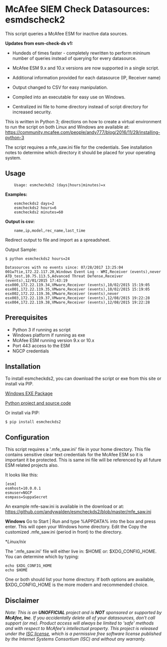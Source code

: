 McAfee SIEM Check Datasources: esmdscheck2
================================

This script queries a McAfee ESM for inactive data sources.

**Updates from esm-check-ds v1:**

 - Hundeds of times faster - completely rewritten to perform mininum number of queries 
 instead of querying for every datasource.
   
 - McAfee ESM 9.x and 10.x versions are now supported in a single script.

 - Additional information provided for each datasource (IP, Receiver name)
 
 - Output changed to CSV for easy manipulation. 
 
 - Compiled into an executable for easy use on Windows.
 
 - Centralized ini file to home directory instead of script directory for increased security.
  

This is written in Python 3; directions on how to create a virtual environment
to run the script on both Linux and Windows are available at: 
https://community.mcafee.com/people/andy777/blog/2016/11/29/installing-python-3

The script requires a mfe_saw.ini file for the credentials. See installation notes
to determine which directory it should be placed for your operating system.

Usage
------------

```
    Usage: esmcheckds2 (days|hours|minutes)=x  
```
    
**Examples:**
   
        esmcheckds2 days=2
        esmcheckds2 hours=6
        esmcheckds2 minutes=60
    
**Output is csv:**
```
    name,ip,model,rec_name,last_time
```    
Redirect output to file and import as a spreadsheet.

Output Sample:

    $ python esmcheckds2 hours=24
    
    Datasources with no events since: 07/28/2017 13:25:04
    001w7tie,172.22.117.20,Windows Event Log - WMI,Receiver (events),never
    ATD_test,10.75.113.5,Advanced Threat Defense,Receiver (events),12/01/2015 17:43:19
    esx000,172.22.119.34,VMware,Receiver (events),10/02/2015 15:19:05
    esx001,172.22.119.35,VMware,Receiver (events),10/02/2015 15:19:05
    esx002,172.22.119.36,VMware,Receiver (events),never
    esx003,172.22.119.37,VMware,Receiver (events),12/08/2015 19:22:28
    esx004,172.22.119.38,VMware,Receiver (events),12/08/2015 19:22:28

Prerequisites
-------------------
* Python 3 if running as script
* Windows platform if running as exe
* McAfee ESM running version 9.x or 10.x
* Port 443 access to the ESM
* NGCP credentials

Installation
------------
To install esmcheckds2, you can download the script or exe from this site or install via PIP.

[Windows EXE Package](https://github.com/andywalden/esmcheckds2/files/1185928/esmdscheck2.zip)

[Python project and source code](https://github.com/andywalden/esmcheckds2/archive/master.zip)

Or install via PIP:

    $ pip install esmcheckds2

Configuration
------------
This script requires a '.mfe_saw.ini' file in your home directory. This file contains sensitive clear text credentials for the McAfee ESM so it is important it be protected. This is same ini file will be referenced by all future ESM related projects also.

It looks like this:
```
[esm]
esmhost=10.0.0.1
esmuser=NGCP
esmpass=SuppaSecret
```
An example mfe-saw.ini is available in the download or at:
https://github.com/andywalden/esmcheckds2/blob/master/mfe_saw.ini

**Windows**
Go to Start | Run and type %APPDATA% into the box and press enter. This will open your
Windows home directory. Edit the Copy the customized .mfe_saw.ini (period in front) to the directory.

**Linux/*nix**

The '.mfe_saw.ini' file will either live in: \$HOME or: $XDG_CONFIG_HOME. You can determine which by
typing:
```
echo $XDG_CONFIG_HOME
echo $HOME

```
One or both should list your home directory. If both options are available, $XDG_CONFIG_HOME is the more modern and recommended choice.


Disclaimer
------------
_Note: This is an **UNOFFICIAL** project and is **NOT** sponsored or supported by **McAfee, Inc**. If you accidentally delete all of your datasources, don't call support (or me). Product access will always be limited to 'safe' methods and with respect to McAfee's intellectual property.  This project is released under the [ISC license](https://en.wikipedia.org/wiki/ISC_license), which is a permissive free software license published by the Internet Systems Consortium (ISC) and without any warranty._

